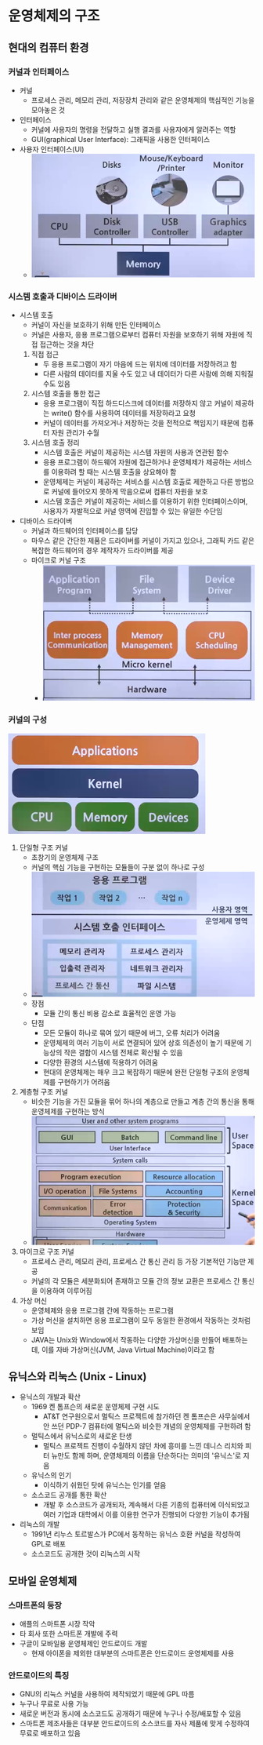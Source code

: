 # 운영체제의 구조

## 현대의 컴퓨터 환경

### 커널과 인터페이스

- 커널
  - 프로세스 관리, 메모리 관리, 저장장치 관리와 같은 운영체제의 핵심적인 기능을 모아놓은 것
- 인터페이스
  - 커널에 사용자의 명령을 전달하고 실행 결과를 사용자에게 알려주는 역할
  - GUI(graphical User Interface): 그래픽을 사용한 인터페이스
- 사용자 인터페이스(UI)
  - ![UI](image-3.png)

### 시스템 호출과 디바이스 드라이버

- 시스템 호출
  - 커널이 자신을 보호하기 위해 만든 인터페이스
  - 커널은 사용자, 응용 프로그램으로부터 컴퓨터 자원을 보호하기 위해 자원에 직접 접근하는 것을 차단
  1. 직접 접근
     - 두 응용 프로그램이 자기 마음에 드는 위치에 데이터를 저장하려고 함
     - 다른 사람의 데이터를 지울 수도 있고 내 데이터가 다른 사람에 의해 지워질 수도 있음
  2. 시스템 호출을 통한 접근
     - 응용 프로그램이 직접 하드디스크에 데이터를 저장하지 않고 커널이 제공하는 write() 함수를 사용하여 데이터를 저장하라고 요청
     - 커널이 데이터를 가져오거나 저장하는 것을 전적으로 책임지기 때문에 컴퓨터 자원 관리가 수월
  3. 시스템 호출 정리
     - 시스템 호출은 커널이 제공하는 시스템 자원의 사용과 연관된 함수
     - 응용 프로그램이 하드웨어 자원에 접근하거나 운영체제가 제공하는 서비스를 이용하려 할 때는 시스템 호출을 상요해야 함
     - 운영체제는 커널이 제공하는 서비스를 시스템 호출로 제한하고 다른 방법으로 커널에 들어오지 못하게 막음으로써 컴퓨터 자원을 보호
     - 시스템 호출은 커널이 제공하는 서비스를 이용하기 위한 인터페이스이며, 사용자가 자발적으로 커널 영역에 진입할 수 있는 유일한 수단임
- 디바이스 드라이버
  - 커널과 하드웨어의 인터페이스를 담당
  - 마우스 같은 간단한 제품은 드라이버를 커널이 가지고 있으나, 그래픽 카드 같은 복잡한 하드웨어의 경우 제작자가 드라이버를 제공
  - 마이크로 커널 구조
    - ![마이크로 커널](image-4.png)

### 커널의 구성

![커널 구조 및 역할](image-5.png)

1. 단일형 구조 커널
   - 초창기의 운영체제 구조
   - 커널의 핵심 기능을 구현하는 모듈들이 구분 없이 하나로 구성
   - ![단일형 구조 커널](image-6.png)
   - 장점
     - 모듈 간의 통신 비용 감소로 효율적인 운영 가능
   - 단점
     - 모든 모듈이 하나로 묶여 있기 때문에 버그, 오류 처리가 어려움
     - 운영체제의 여러 기능이 서로 연결되어 있어 상호 의존성이 높기 때문에 기능상의 작은 결함이 시스템 전체로 확산될 수 있음
     - 다양한 환경의 시스템에 적용하기 어려움
     - 현대의 운영체제는 매우 크고 복잡하기 때문에 완전 단일형 구조의 운영체제를 구현하기가 어려움
2. 계층형 구조 커널
   - 비슷한 기능을 가진 모듈을 묶어 하나의 계층으로 만들고 계층 간의 통신을 통해 운영체제를 구현하는 방식
   - ![계층형 구조 커널](image-7.png)
3. 마이크로 구조 커널
   - 프로세스 관리, 메모리 관리, 프로세스 간 통신 관리 등 가장 기본적인 기능만 제공
   - 커널의 각 모듈은 세분화되어 존재하고 모듈 간의 정보 교환은 프로세스 간 통신을 이용하여 이루어짐
4. 가상 머신
   - 운영체제와 응용 프로그램 간에 작동하는 프로그램
   - 가상 머신을 설치하면 응용 프로그램이 모두 동일한 환경에서 작동하는 것처럼 보임
   - JAVA는 Unix와 Window에서 작동하는 다양한 가상머신을 만들어 배포하는데, 이를 자바 가상머신(JVM, Java Virtual Machine)이라고 함

## 유닉스와 리눅스 (Unix - Linux)

- 유닉스의 개발과 확산
  - 1969 켄 톰프슨의 새로운 운영체제 구현 시도
    - AT&T 연구원으로서 멀틱스 프로젝트에 참가하던 켄 톰프슨은 사무실에서 안 쓰던 PDP-7 컴퓨터에 멀틱스와 비슷한 개념의 운영체제를 구현하려 함
  - 멀틱스에서 유닉스로의 새로운 탄생
    - 멀틱스 프로젝트 진행이 수월하지 않던 차에 흥미를 느낀 데니스 리치와 피터 뉴만도 함께 하며, 운영체제의 이름을 단순하다는 의미의 '유닉스'로 지음
  - 유닉스의 인기
    - 이식하기 쉬웠던 탓에 유닉스는 인기를 얻음
  - 소스코드 공개를 통한 확산
    - 개발 후 소스코드가 공개되자, 계속해서 다른 기종의 컴퓨터에 이식되었고 여러 기업과 대학에서 이를 이용한 연구가 진행되어 다양한 기능이 추가됨
- 리눅스의 개발
  - 1991년 리누스 토르발스가 PC에서 동작하는 유닉스 호환 커널을 작성하여 GPL로 배포
  - 소스코드도 공개한 것이 리눅스의 시작

## 모바일 운영체제

### 스마트폰의 등장

- 애플의 스마트폰 시장 작악
- 타 회사 또한 스마트폰 개발에 주력
- 구글이 모바일용 운영체제인 안드로이드 개발
  - 현재 아이폰을 제외한 대부분의 스마트폰은 안드로이드 운영체제를 사용

### 안드로이드의 특징

- GNU의 리눅스 커널을 사용하여 제작되었기 때문에 GPL 따름
- 누구나 무료로 사용 가능
- 새로운 버전과 동시에 소스코드도 공개하기 때문에 누구나 수정/배포할 수 있음
- 스마트폰 제조사들은 대부분 안드로이드의 소스코드를 자사 제품에 맞게 수정하여 무료로 배포하고 있음
